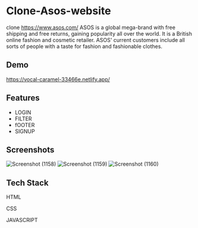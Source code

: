 # Clone-Asos-website
clone https://www.asos.com/ ASOS is a global mega-brand with free shipping and free returns, gaining popularity all over the world. It is a British online fashion and cosmetic retailer. ASOS' current customers include all sorts of people with a taste for fashion and fashionable clothes.

## Demo

https://vocal-caramel-33466e.netlify.app/


## Features

- LOGIN
- FILTER
- fOOTER
- SIGNUP

## Screenshots

![Screenshot (1158)](https://user-images.githubusercontent.com/105913793/205854808-aea7856a-7ba1-4a65-a115-38d95b9f1e0f.png)
![Screenshot (1159)](https://user-images.githubusercontent.com/105913793/205854826-3790214a-fdd0-4d06-8991-727dc5b3140d.png)
![Screenshot (1160)](https://user-images.githubusercontent.com/105913793/205854846-9a4dc66a-e605-4324-afe9-2db75a6e0ae0.png)


## Tech Stack

HTML

CSS

JAVASCRIPT


